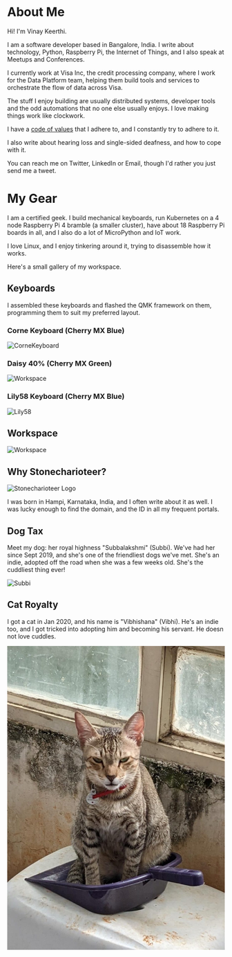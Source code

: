 # About Me

Hi! I'm Vinay Keerthi.

I am a software developer based in Bangalore, India. I write about technology,
Python, Raspberry Pi, the Internet of Things, and I also speak at Meetups and
Conferences.

I currently work at Visa Inc, the credit processing company, where I work for
the Data Platform team, helping them build tools and services to orchestrate
the flow of data across Visa.

The stuff I enjoy building are usually distributed systems, developer tools and
the odd automations that no one else usually enjoys. I love making things work
like clockwork.

I have a [code of values](/personal-code) that I adhere to, and I constantly try
to adhere to it.

I also write about hearing loss and single-sided deafness, and how to cope with it.

You can reach me on Twitter, LinkedIn or Email, though I'd rather you just send me a
tweet.

# My Gear

I am a certified geek. I build mechanical keyboards, run Kubernetes on a 4 node
Raspberry Pi 4 bramble (a smaller cluster), have about 18 Raspberry Pi boards
in all, and I also do a lot of MicroPython and IoT work.

I love Linux, and I enjoy tinkering around it, trying to disassemble how it works.

Here's a small gallery of my workspace.

## Keyboards

I assembled these keyboards and flashed the QMK framework on them, programming
them to suit my preferred layout.

### Corne Keyboard (Cherry MX Blue)

![CorneKeyboard](/assets/images/about/corne_keyboard.jpg)

### Daisy 40% (Cherry MX Green)

![Workspace](/assets/images/about/daisy_keyboard.jpg)

### Lily58 Keyboard (Cherry MX Blue)

![Lily58](/assets/images/about/lily58_keyboard.jpeg)

## Workspace

![Workspace](/assets/images/about/workspace.jpeg)

## Why Stonecharioteer?

![Stonecharioteer Logo](/assets/images/logo/stonecharioteer-large.png)

I was born in Hampi, Karnataka, India, and I often write about it as well.  I
was lucky enough to find the domain, and the ID in all my frequent portals.

## Dog Tax

Meet my dog: her royal highness "Subbalakshmi" (Subbi). We've had her since
Sept 2019, and she's one of the friendliest dogs we've met. She's an indie,
adopted off the road when she was a few weeks old. She's the cuddliest thing
ever!

![Subbi](/assets/images/about/subbi.jpg)

## Cat Royalty

I got a cat in Jan 2020, and his name is "Vibhishana" (Vibhi). He's an indie
too, and I got tricked into adopting him and becoming his servant. He doesn not
love cuddles.

![Vibhi](/assets/images/about/vibhi.jpg)
